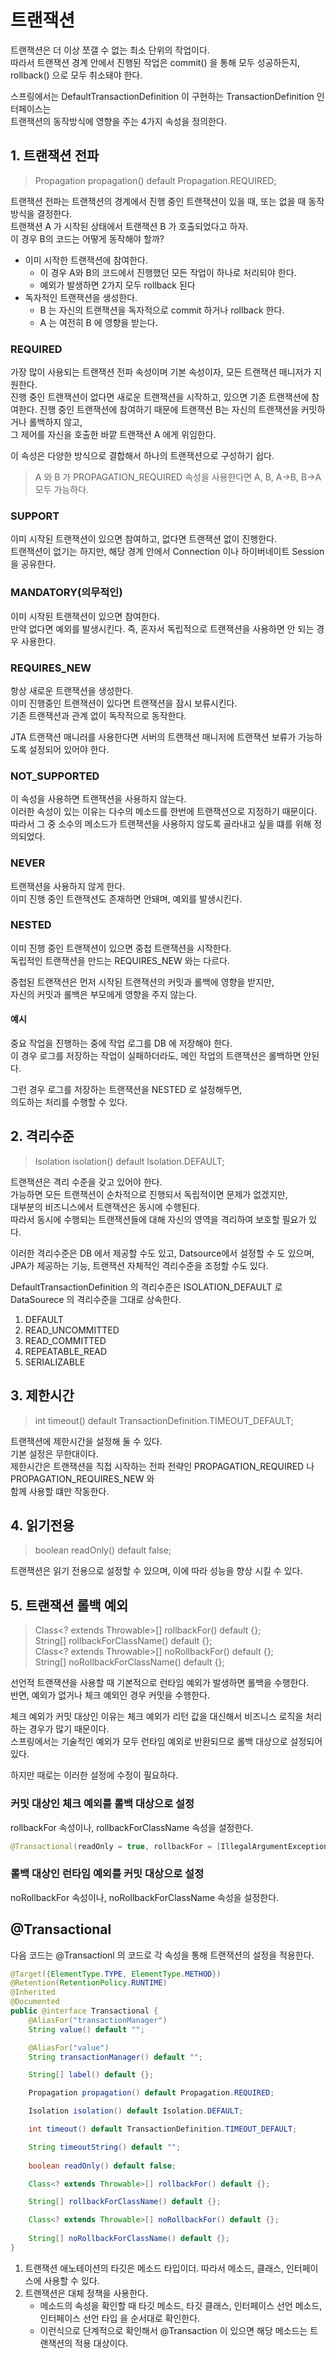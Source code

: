 # 트랜잭션
트랜잭션은 더 이상 쪼갤 수 없는 최소 단위의 작업이다.   
따라서 트랜잭션 경계 안에서 진행된 작업은 commit() 을 통해 모두 성공하든지,   
rollback() 으로 모두 취소돼야 한다.   

스프링에서는 DefaultTransactionDefinition 이 구현하는 TransactionDefinition 인터페이스는   
트랜잭션의 동작방식에 영향을 주는 4가지 속성을 정의한다.

## 1. 트랜잭션 전파
> Propagation propagation() default Propagation.REQUIRED;

트랜잭션 전파는 트랜잭션의 경계에서 진행 중인 트랜잭션이 있을 때, 또는 없을 때 동작방식을 결정한다.   
트랜잭션 A 가 시작된 상태에서 트랜잭션 B 가 호출되었다고 하자.   
이 경우 B의 코드는 어떻게 동작해야 할까?   

* 이미 시작한 트랜잭션에 참여한다.
    * 이 경우 A와 B의 코드에서 진행했던 모든 작업이 하나로 처리되야 한다.
    * 예외가 발생하면 2가지 모두 rollback 된다
* 독자적인 트랜잭션을 생성한다.   
    * B 는 자신의 트랜잭션을 독자적으로 commit 하거나 rollback 한다.
    * A 는 여전히 B 에 영향을 받는다.

### REQUIRED
가장 많이 사용되는 트랜잭션 전파 속성이며 기본 속성이자, 모든 트랜잭션 매니저가 지원한다.     
진행 중인 트랜잭션이 없다면 새로운 트랜잭션을 시작하고, 있으면 기존 트랜잭션에 참여한다.
진행 중인 트랜잭션에 참여하기 때문에 트랜잭션 B는 자신의 트랜잭션을 커밋하거나 롤백하지 않고,   
그 제어를 자신을 호출한 바깥 트랜잭션 A 에게 위임한다.
   
이 속성은 다양한 방식으로 결합해서 하나의 트랜잭션으로 구성하기 쉽다.   

> A 와 B 가 PROPAGATION_REQUIRED 속성을 사용한다면 A, B, A->B, B->A 모두 가능하다.   

### SUPPORT
이미 시작된 트랜잭션이 있으면 참여하고, 없다면 트랜잭션 없이 진행한다.   
트랜잭션이 없기는 하지만, 해당 경계 안에서 Connection 이나 하이버네이트 Session 을 공유한다.  

### MANDATORY(의무적인)
이미 시작된 트랜잭션이 있으면 참여한다.   
만약 없다면 예외를 발생시킨다. 
즉, 혼자서 독립적으로 트랜잭션을 사용하면 안 되는 경우 사용한다.

### REQUIRES_NEW
항상 새로운 트랜잭션을 생성한다.   
이미 진행중인 트랜잭션이 있다면 트랜잭션을 잠시 보류시킨다.   
기존 트랜잭션과 관계 없이 독작적으로 동작한다.   

JTA 트랜잭션 매니러를 사용한다면 서버의 트랜잭션 매니저에 트랜잭션 보류가 가능하도록 설정되어 있어야 한다.

### NOT_SUPPORTED
이 속성을 사용하면 트랜잭션을 사용하지 않는다.   
이러한 속성이 있는 이유는 다수의 메소드를 한번에 트랜잭션으로 지정하기 때문이다.   
따라서 그 중 소수의 메소드가 트랜잭션을 사용하지 않도록 골라내고 싶을 떄를 위해 정의되었다.   

### NEVER
트랜잭션을 사용하지 않게 한다.   
이미 진행 중인 트랜잭션도 존재하면 안돼며, 예외를 발생시킨다.   

### NESTED
이미 진행 중인 트랜잭션이 있으면 중첩 트랜잭션을 시작한다.   
독립적인 트랜잭션을 만드는 REQUIRES_NEW 와는 다르다.   

중첩된 트랜잭션은 먼저 시작된 트랜잭션의 커밋과 롤백에 영향을 받지만,   
자신의 커밋과 롤백은 부모에게 영향을 주지 않는다.   

#### 예시
중요 작업을 진행하는 중에 작업 로그를 DB 에 저장해야 한다.  
이 경우 로그를 저장하는 작업이 실패하더라도, 메인 작업의 트랜잭션은 롤백하면 안된다.   

그런 경우 로그를 저장하는 트랜잭션을 NESTED 로 설정해두면,   
의도하는 처리를 수행할 수 있다.   

## 2. 격리수준
> Isolation isolation() default Isolation.DEFAULT;

트랜잭션은 격리 수준을 갖고 있어야 한다.   
가능하면 모든 트랜잭션이 순차적으로 진행되서 독립적이면 문제가 없겠지만,   
대부분의 비즈니스에서 트랜잭션은 동시에 수행된다.   
따라서 동시에 수행되는 트랜잭션들에 대해 자신의 영역을 격리하여 보호할 필요가 있다.   

이러한 격리수준은 DB 에서 제공할 수도 있고, Datsource에서 설정할 수 도 있으며,   
JPA가 제공하는 기능, 트랜잭션 자체적인 격리수준을 조정할 수도 있다.   

DefaultTransactionDefinition 의 격리수준은 ISOLATION_DEFAULT 로 DataSourece 의 격리수준을 그대로 상속한다.   

1. DEFAULT
2. READ_UNCOMMITTED
3. READ_COMMITTED
4. REPEATABLE_READ
5. SERIALIZABLE
 
## 3. 제한시간
> int timeout() default TransactionDefinition.TIMEOUT_DEFAULT;

트랜잭션에 제한시간을 설정해 둘 수 있다.   
기본 설정은 무한대이다.   
제한시간은 트랜잭션을 직접 시작하는 전파 전략인 PROPAGATION_REQUIRED 나 PROPAGATION_REQUIRES_NEW 와   
함께 사용할 떄만 작동한다.   

## 4. 읽기전용
> boolean readOnly() default false;

트랜잭션은 읽기 전용으로 설정할 수 있으며, 이에 따라 성능을 향상 시킬 수 있다.   

## 5. 트랜잭션 롤백 예외 
> Class<? extends Throwable>[] rollbackFor() default {};    
> String[] rollbackForClassName() default {};    
> Class<? extends Throwable>[] noRollbackFor() default {};   
> String[] noRollbackForClassName() default {};   

선언적 트랜잭션을 사용할 때 기본적으로 런타임 예외가 발생하면 롤백을 수행한다.   
반면, 예외가 없거나 체크 예외인 경우 커밋을 수행한다.   

체크 예외가 커밋 대상인 이유는 체크 예외가 리턴 값을 대신해서 비즈니스 로직을 처리하는 경우가 많기 때문이다.   
스프링에서는 기술적인 예외가 모두 런타임 예외로 반환되므로 롤백 대상으로 설정되어있다.   

하지만 때로는 이러한 설정에 수정이 필요하다.   

### 커밋 대상인 체크 예외를 롤백 대상으로 설정
rollbackFor 속성이나, rollbackForClassName 속성을 설정한다.

```kotlin
@Transactional(readOnly = true, rollbackFor = [IllegalArgumentException::class])
```

### 롤백 대상인 런타임 예외를 커밋 대상으로 설정
noRollbackFor 속성이나, noRollbackForClassName 속성을 설정한다. 


## @Transactional

다음 코드는 @Transactionl 의 코드로 각 속성을 통해 트랜잭션의 설정을 적용한다. 

```java
@Target({ElementType.TYPE, ElementType.METHOD})
@Retention(RetentionPolicy.RUNTIME)
@Inherited
@Documented
public @interface Transactional {
	@AliasFor("transactionManager")
	String value() default "";

	@AliasFor("value")
	String transactionManager() default "";

	String[] label() default {};

	Propagation propagation() default Propagation.REQUIRED;

	Isolation isolation() default Isolation.DEFAULT;

	int timeout() default TransactionDefinition.TIMEOUT_DEFAULT;

	String timeoutString() default "";
	
	boolean readOnly() default false;

	Class<? extends Throwable>[] rollbackFor() default {};

	String[] rollbackForClassName() default {};

	Class<? extends Throwable>[] noRollbackFor() default {};
	
	String[] noRollbackForClassName() default {};
}
```

1. 트랜잭션 애노테이션의 타깃은 메소드 타입이더. 따라서 메소드, 클래스, 인터페이스에 사용할 수 있다.   
2. 트랜잭션은 대체 정책을 사용한다.   
    * 메소드의 속성을 확인할 때 타깃 메소드, 타깃 클래스, 인터페이스 선언 메소드, 인터페이스 선언 타입 을 순서대로 확인한다.
    * 이런식으로 단계적으로 확인해서 @Transaction 이 있으면 해당 메소드는 트랜잭션의 적용 대상이다.   


